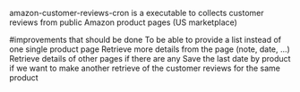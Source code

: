 amazon-customer-reviews-cron is a executable to collects customer reviews from public Amazon product pages (US marketplace)

#improvements that should be done
To be able to provide a list instead of one single product page
Retrieve more details from the page (note, date, ...)
Retrieve details of other pages if there are any
Save the last date by product if we want to make another retrieve of the customer reviews for the same product